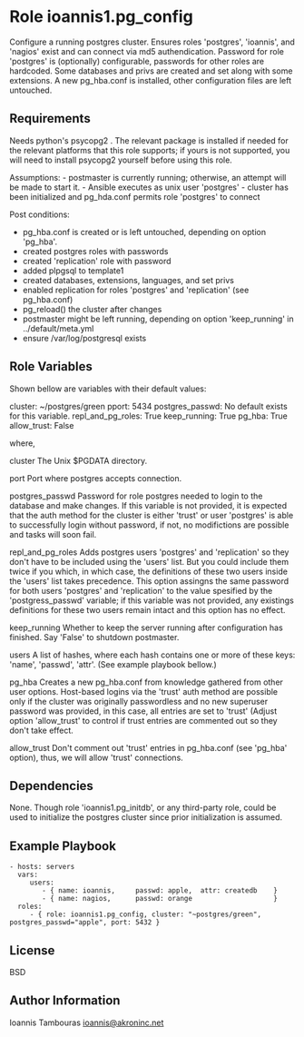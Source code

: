 Role ioannis1.pg_config
=========

Configure a running postgres cluster. Ensures roles 'postgres', 'ioannis', and 'nagios' exist and can connect via md5 authendication. Password for  role 'postgres' is (optionally) configurable, passwords for other roles are hardcoded. Some databases and privs are created and set along with some extensions.  A new pg_hba.conf is installed, other configuration files are left untouched. 


Requirements
------------
 Needs python's psycopg2 . The relevant package is installed if needed for the relevant platforms that this
role supports; if yours is not supported, you will need to install psycopg2 yourself before using this role.

 Assumptions:
    - postmaster is currently running; otherwise, an attempt will be  made to start it.
    - Ansible executes as unix user 'postgres'
    - cluster has been initialized and pg_hda.conf permits role 'postgres' to connect

 Post conditions:
   - pg_hba.conf is created or is left untouched, depending on option 'pg_hba'.
   - created postgres roles with passwords
   - created 'replication' role with password
   - added plpgsql to template1
   - created  databases, extensions, languages, and set privs
   - enabled replication for roles 'postgres' and 'replication' (see pg_hba.conf)
   - pg_reload() the cluster after changes
   - postmaster might be left running, depending on option  'keep_running' in ../default/meta.yml
   - ensure /var/log/postgresql exists




Role Variables
--------------

Shown bellow are variables with their default values:

cluster:             ~/postgres/green
pport:               5434
postgres_passwd:     No default exists for this variable. 
repl_and_pg_roles:   True
keep_running:        True
pg_hba:              True
allow_trust:         False



where,

cluster             The Unix $PGDATA directory.

port                Port where postgres accepts connection.

postgres_passwd     Password for role postgres needed to login to the database and make changes. If this
                    variable is not provided, it is expected that the auth method for the cluster is either 'trust'
                    or user 'postgres' is able to successfully login without password, if not, no modifictions are 
                    possible and tasks will soon fail.

repl_and_pg_roles   Adds postgres users 'postgres' and 'replication' so they don't have to be included
                    using the 'users' list. But you could include them twice if you which, in which case,
                    the definitions of these two users inside the 'users' list takes precedence. This option
                    assingns the same password for both users 'postgres' and 'replication'  to the value
                    spesified by the  'postgress_passwd' variable; if this variable was not provided, any
                    existings definitions for these two users remain intact and this option has no effect.
                   
keep_running       Whether to keep the server running after configuration has finished. Say 'False' to shutdown
                   postmaster.

users              A list of hashes, where each hash contains one or more of these keys: 'name', 'passwd', 'attr'.
                   (See example playbook bellow.) 

pg_hba             Creates a new pg_hba.conf from knowledge gathered from other user options. Host-based logins
                   via the 'trust' auth method are possible only if the cluster was originally passwordless and 
                   no new superuser password was provided, in this case, all entries are set to 'trust' (Adjust
                   option 'allow_trust' to control if trust entries are commented out so they don't take effect.

allow_trust        Don't comment out 'trust' entries in pg_hba.conf (see 'pg_hba' option), thus, we will allow 
                   'trust' connections.


                   


Dependencies
------------

None. Though role 'ioannis1.pg_initdb', or any third-party role,  could be used to initialize the postgres cluster 
since prior initialization is assumed.

Example Playbook
----------------

    - hosts: servers
      vars:
         users:
            - { name: ioannis,     passwd: apple,  attr: createdb    }
            - { name: nagios,      passwd: orange                    }
      roles:
         - { role: ioannis1.pg_config, cluster: "~postgres/green", postgres_passwd="apple", port: 5432 }



License
-------

BSD

Author Information
------------------
Ioannis Tambouras <ioannis@akroninc.net>

